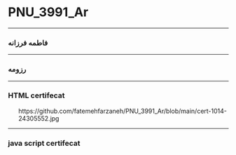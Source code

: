 # PNU_3991_Ar
---
### فاطمه فرزانه

<OL>
 
 
 </ol>


---
###  رزومه
<OL>
 
 
 </ol>

---
### HTML certifecat
<OL>
 <div>https://github.com/fatemehfarzaneh/PNU_3991_Ar/blob/main/cert-1014-24305552.jpg </div>
 
 </ol>
 
 
 
---
### java script certifecat
<OL>
 
 
 </ol>
